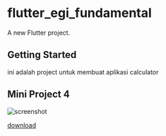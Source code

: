 # flutter_egi_fundamental

A new Flutter project.

## Getting Started

ini adalah project untuk membuat aplikasi calculator

## Mini Project 4
![screenshot](https://user-images.githubusercontent.com/113834916/231472225-0671305f-52c1-424b-accf-9c051c714809.jpeg)

[download](https://github.com/EgiSR/flutter-egi-satmata-r-fundamental/tree/main/build/app/outputs/flutter-apk/app-release.apk)
